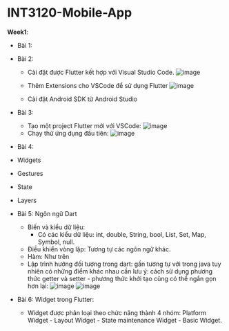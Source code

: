 # INT3120-Mobile-App
**Week1**: 
- Bài 1:
- Bài 2:
  - Cài đặt được Flutter kết hợp với Visual Studio Code.
  ![image](https://user-images.githubusercontent.com/62579790/154659509-6be5fd79-f628-4c64-9092-670966f52df6.png)
  
  - Thêm Extensions cho VSCode để sử dụng Flutter
  ![image](https://user-images.githubusercontent.com/62579790/154659262-6b842657-973d-4ff7-8b34-322a38c6036d.png)

  - Cài đặt Android SDK từ Android Studio
  
- Bài 3:
  - Tạo một project Flutter mới với VSCode:
  ![image](https://user-images.githubusercontent.com/62579790/154660755-899c8b54-fc96-4c13-824c-d859cc6346d5.png)
  - Chạy thử ứng dụng đầu tiên:
  ![image](https://user-images.githubusercontent.com/62579790/154689380-ed1679b0-e220-4462-90de-6964c24e7963.png)

-	Bài 4:
  - Widgets
  - Gestures
  - State
  - Layers
- Bài 5: Ngôn ngữ Dart
  - Biến và kiểu dữ liệu: 
    - Có các kiểu dữ liệu: int, double, String, bool, List, Set, Map, Symbol, null.
  - Điều khiển vòng lặp: Tương tự các ngôn ngữ khác.
  - Hàm: Như trên
  - Lập trình hướng đối tượng trong dart: gần tương tự với trong java tuy nhiên có những điểm khác nhau cần lưu ý: cách sử dụng phương thức getter và setter -  phương thức khởi tạo cũng có thể ngắn gọn hơn lại:
  ![image](https://user-images.githubusercontent.com/62579790/155514024-d0045622-903c-48e5-8fc0-4b0f293eb971.png)
  ![image](https://user-images.githubusercontent.com/62579790/155514061-51becd90-e392-443c-a7c3-1dbaf3865bae.png)
- Bài 6: Widget trong Flutter:
  - Widget được phân loại theo chức năng thành 4 nhóm: Platform Widget - Layout Widget - State maintenance Widget - Basic Widget.


